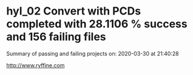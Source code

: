 # hyl_02 Convert with PCDs completed with 28.1106 % success and 156 failing files

Summary of passing and failing projects on: 2020-03-30 at 21:40:28

http://www.ryffine.com
